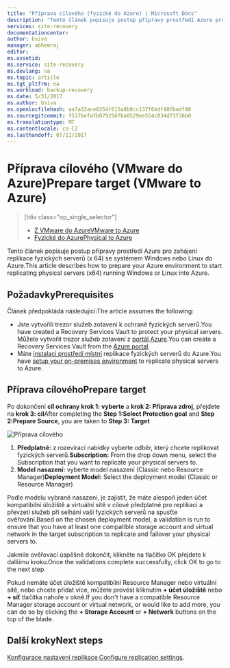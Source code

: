 ```yaml
---
title: "Příprava cílového (fyzické do Azure) | Microsoft Docs"
description: "Tento článek popisuje postup přípravy prostředí Azure pro zahájení replikace fyzických serverů s Windows nebo Linuxem do Azure."
services: site-recovery
documentationcenter: 
author: bsiva
manager: abhemraj
editor: 
ms.assetid: 
ms.service: site-recovery
ms.devlang: na
ms.topic: article
ms.tgt_pltfrm: na
ms.workload: backup-recovery
ms.date: 5/31/2017
ms.author: bsiva
ms.openlocfilehash: aa7a32ace8354f615a8b8cc137f6bdf48fbadf48
ms.sourcegitcommit: f537befafb079256fba0529ee554c034d73f36b0
ms.translationtype: MT
ms.contentlocale: cs-CZ
ms.lasthandoff: 07/11/2017
---
```

# <a name="prepare-target-vmware-to-azure"></a><span data-ttu-id="4d94a-103">Příprava cílového (VMware do Azure)</span><span class="sxs-lookup"><span data-stu-id="4d94a-103">Prepare target (VMware to Azure)</span></span>
> [!div class="op_single_selector"]
> * [<span data-ttu-id="4d94a-104">Z VMware do Azure</span><span class="sxs-lookup"><span data-stu-id="4d94a-104">VMware to Azure</span></span>](./site-recovery-prepare-target-vmware-to-azure.md)
> * [<span data-ttu-id="4d94a-105">Fyzické do Azure</span><span class="sxs-lookup"><span data-stu-id="4d94a-105">Physical to Azure</span></span>](./site-recovery-prepare-target-physical-to-azure.md)

<span data-ttu-id="4d94a-106">Tento článek popisuje postup přípravy prostředí Azure pro zahájení replikace fyzických serverů (x 64) se systémem Windows nebo Linux do Azure.</span><span class="sxs-lookup"><span data-stu-id="4d94a-106">This article describes how to prepare your Azure environment to start replicating physical servers (x64) running Windows or Linux into Azure.</span></span>

## <a name="prerequisites"></a><span data-ttu-id="4d94a-107">Požadavky</span><span class="sxs-lookup"><span data-stu-id="4d94a-107">Prerequisites</span></span>

<span data-ttu-id="4d94a-108">Článek předpokládá následující:</span><span class="sxs-lookup"><span data-stu-id="4d94a-108">The article assumes the following:</span></span>
- <span data-ttu-id="4d94a-109">Jste vytvořili trezor služeb zotavení k ochraně fyzických serverů.</span><span class="sxs-lookup"><span data-stu-id="4d94a-109">You have created a Recovery Services Vault to protect your physical servers.</span></span> <span data-ttu-id="4d94a-110">Můžete vytvořit trezor služeb zotavení z [portál Azure](http://portal.azure.com "portál Azure").</span><span class="sxs-lookup"><span data-stu-id="4d94a-110">You can create a Recovery Services Vault from the [Azure portal](http://portal.azure.com "Azure portal").</span></span>
- <span data-ttu-id="4d94a-111">Máte [instalaci prostředí místní](./site-recovery-set-up-physical-to-azure.md) replikace fyzických serverů do Azure.</span><span class="sxs-lookup"><span data-stu-id="4d94a-111">You have [setup your on-premises environment](./site-recovery-set-up-physical-to-azure.md) to replicate physical servers to Azure.</span></span>

## <a name="prepare-target"></a><span data-ttu-id="4d94a-112">Příprava cílového</span><span class="sxs-lookup"><span data-stu-id="4d94a-112">Prepare target</span></span>

<span data-ttu-id="4d94a-113">Po dokončení **cíl ochrany krok 1: vyberte** a **krok 2: Příprava zdroj**, přejdete na **krok 3: cíl**</span><span class="sxs-lookup"><span data-stu-id="4d94a-113">After completing the **Step 1:Select Protection goal** and **Step 2:Prepare Source**, you are taken to **Step 3: Target**</span></span>

![Příprava cílového](./media/site-recovery-prepare-target-physical-to-azure/prepare-target-physical-to-azure.png)

1. <span data-ttu-id="4d94a-115">**Předplatné:** z rozevírací nabídky vyberte odběr, který chcete replikovat fyzických serverů.</span><span class="sxs-lookup"><span data-stu-id="4d94a-115">**Subscription:** From the drop down menu, select the Subscription that you want to replicate your physical servers to.</span></span>
2. <span data-ttu-id="4d94a-116">**Model nasazení:** vyberte model nasazení (Classic nebo Resource Manager)</span><span class="sxs-lookup"><span data-stu-id="4d94a-116">**Deployment Model:** Select the deployment model (Classic or Resource Manager)</span></span>

<span data-ttu-id="4d94a-117">Podle modelu vybrané nasazení, je zajistit, že máte alespoň jeden účet kompatibilní úložiště a virtuální sítě v cílové předplatné pro replikaci a převzetí služeb při selhání vaší fyzických serverů na spusťte ověřování.</span><span class="sxs-lookup"><span data-stu-id="4d94a-117">Based on the chosen deployment model, a validation is run to ensure that you have at least one compatible storage account and virtual network in the target subscription to replicate and failover your physical servers to.</span></span>

<span data-ttu-id="4d94a-118">Jakmile ověřovací úspěšně dokončit, klikněte na tlačítko OK přejdete k dalšímu kroku.</span><span class="sxs-lookup"><span data-stu-id="4d94a-118">Once the validations complete successfully, click OK to go to the next step.</span></span>

<span data-ttu-id="4d94a-119">Pokud nemáte účet úložiště kompatibilní Resource Manager nebo virtuální sítě, nebo chcete přidat více, můžete provést kliknutím **+ účet úložiště** nebo **+ síť** tlačítka nahoře v okně.</span><span class="sxs-lookup"><span data-stu-id="4d94a-119">If you don't have a compatible Resource Manager storage account or virtual network, or would like to add more, you can do so by clicking the **+ Storage Account** or **+ Network** buttons on the top of the blade.</span></span>

## <a name="next-steps"></a><span data-ttu-id="4d94a-120">Další kroky</span><span class="sxs-lookup"><span data-stu-id="4d94a-120">Next steps</span></span>
<span data-ttu-id="4d94a-121">[Konfigurace nastavení replikace](./site-recovery-setup-replication-settings-vmware.md).</span><span class="sxs-lookup"><span data-stu-id="4d94a-121">[Configure replication settings](./site-recovery-setup-replication-settings-vmware.md).</span></span>
